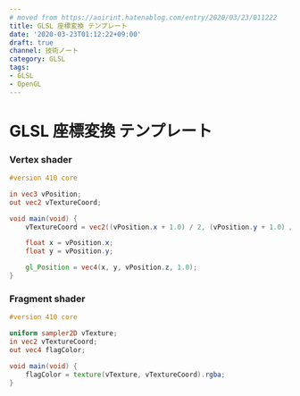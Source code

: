 ```yaml
---
# moved from https://aoirint.hatenablog.com/entry/2020/03/23/011222
title: GLSL 座標変換 テンプレート
date: '2020-03-23T01:12:22+09:00'
draft: true
channel: 技術ノート
category: GLSL
tags:
- GLSL
- OpenGL
---
```

# GLSL 座標変換 テンプレート

### Vertex shader

```glsl
#version 410 core

in vec3 vPosition;
out vec2 vTextureCoord;

void main(void) {
    vTextureCoord = vec2((vPosition.x + 1.0) / 2, (vPosition.y + 1.0) / 2);

    float x = vPosition.x;
    float y = vPosition.y;

    gl_Position = vec4(x, y, vPosition.z, 1.0);
}
```

### Fragment shader

```glsl
#version 410 core

uniform sampler2D vTexture;
in vec2 vTextureCoord;
out vec4 flagColor;

void main(void) {
    flagColor = texture(vTexture, vTextureCoord).rgba;
}
```
